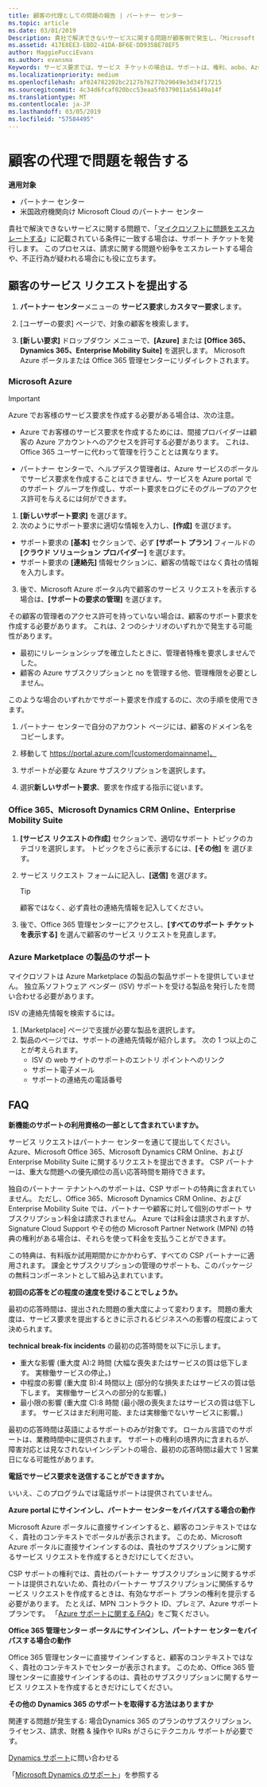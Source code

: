 ```yaml
---
title: 顧客の代理としての問題の報告 | パートナー センター
ms.topic: article
ms.date: 03/01/2019
Description: 貴社で解決できないサービスに関する問題が顧客側で発生し、「Microsoft に問題をエスカレートする」に記載されている条件に一致する場合は、サポート チケットを発行します。
ms.assetid: 417E8EE3-EBD2-41DA-BF6E-DD935BE78EF5
author: MaggiePucciEvans
ms.author: evansma
Keywords: サービス要求では、サービス チケットの場合は、サポートは、権利、aobo、Azure aobo サポート
ms.localizationpriority: medium
ms.openlocfilehash: af024782202bc2127b76277b29049e3d34f17215
ms.sourcegitcommit: 4c34d6fcaf020bcc53eaa5f0379011a56149a14f
ms.translationtype: MT
ms.contentlocale: ja-JP
ms.lasthandoff: 03/05/2019
ms.locfileid: "57584495"
---
```

# <a name="report-problems-on-behalf-of-a-customer"></a>顧客の代理で問題を報告する

**適用対象**

-  パートナー センター
-  米国政府機関向け Microsoft Cloud のパートナー センター


貴社で解決できないサービスに関する問題で、「[マイクロソフトに問題をエスカレートする](escalate-problems-to-microsoft.md)」に記載されている条件に一致する場合は、サポート チケットを発行します。 このプロセスは、請求に関する問題や紛争をエスカレートする場合や、不正行為が疑われる場合にも役に立ちます。

## <a name="submit-a-service-request-for-a-customer"></a>顧客のサービス リクエストを提出する

1.  **パートナー センター**メニューの **サービス要求**し**カスタマー要求**します。 

2.  [ユーザーの要求] ページで、対象の顧客を検索します。

3.  **[新しい要求]** ドロップダウン メニューで、**[Azure]** または **[Office 365、Dynamics 365、Enterprise Mobility Suite]** を選択します。 Microsoft Azure ポータルまたは Office 365 管理センターにリダイレクトされます。

### <a name="microsoft-azure"></a>Microsoft Azure

> [!IMPORTANT]
> Azure でお客様のサービス要求を作成する必要がある場合は、次の注意。
>
>- Azure でお客様のサービス要求を作成するためには、間接プロバイダーは顧客の Azure アカウントへのアクセスを許可する必要があります。 これは、Office 365 ユーザーに代わって管理を行うこととは異なります。 
>
>- パートナー センターで、ヘルプデスク管理者は、Azure サービスのポータルでサービス要求を作成することはできません、サービスを Azure portal でのサポート グループを作成し、サポート要求をログにそのグループのアクセス許可を与えるには何ができます。

1. **[新しいサポート要求]** を選びます。
2. 次のようにサポート要求に適切な情報を入力し、**[作成]** を選びます。
-   サポート要求の **[基本]** セクションで、必ず **[サポート プラン]** フィールドの **[クラウド ソリューション プロバイダー]** を選びます。
-   サポート要求の **[連絡先]** 情報セクションに、顧客の情報ではなく貴社の情報を入力します。

3. 後で、Microsoft Azure ポータル内で顧客のサービス リクエストを表示する場合は、**[サポートの要求の管理]** を選びます。

その顧客の管理者のアクセス許可を持っていない場合は、顧客のサポート要求を作成する必要があります。 これは、2 つのシナリオのいずれかで発生する可能性があります。 
 
-   最初にリレーションシップを確立したときに、管理者特権を要求しませんでした。
-   顧客の Azure サブスクリプションと no を管理する他、管理権限を必要としません。
 
このような場合のいずれかでサポート要求を作成するのに、次の手順を使用できます。 

1. パートナー センターで自分のアカウント ページには、顧客のドメイン名をコピーします。

2. 移動して https://portal.azure.com/[customerdomainname]。 

3. サポートが必要な Azure サブスクリプションを選択します。

4. 選択**新しいサポート要求**、要求を作成する指示に従います。 

 
### <a name="office-365-microsoft-dynamics-crm-online-enterprise-mobility-suite"></a>Office 365、Microsoft Dynamics CRM Online、Enterprise Mobility Suite

1. **[サービス リクエストの作成]** セクションで、適切なサポート トピックのカテゴリを選択します。 トピックをさらに表示するには、**[その他]** を 選びます。    
2. サービス リクエスト フォームに記入し、**[送信]** を選びます。

   > [!TIP]
   > 顧客ではなく、必ず貴社の連絡先情報を記入してください。

3. 後で、Office 365 管理センターにアクセスし、**[すべてのサポート チケットを表示する]** を選んで顧客のサービス リクエストを見直します。

### <a name="support-for-azure-marketplace-products"></a>Azure Marketplace の製品のサポート

マイクロソフトは Azure Marketplace の製品の製品サポートを提供していません。 独立系ソフトウェア ベンダー (ISV) サポートを受ける製品を発行したを問い合わせる必要があります。

ISV の連絡先情報を検索するには。

1.  [Marketplace] ページで支援が必要な製品を選択します。
2.  製品のページでは、サポートの連絡先情報が紹介します。 次の 1 つ以上のことが考えられます。
    - ISV の web サイトのサポートのエントリ ポイントへのリンク
    - サポート電子メール 
    - サポートの連絡先の電話番号

## <a name="faq"></a>FAQ

**新機能のサポートの利用資格の一部として含まれていますか。**

サービス リクエストはパートナー センターを通じて提出してください。Azure、Microsoft Office 365、Microsoft Dynamics CRM Online、および Enterprise Mobility Suite に関するリクエストを提出できます。 CSP パートナーは、重大な問題への優先順位の高い応答時間を期待できます。

独自のパートナー テナントへのサポートは、CSP サポートの特典に含まれていません。 ただし、Office 365、Microsoft Dynamics CRM Online、および Enterprise Mobility Suite では、パートナーや顧客に対して個別のサポート サブスクリプション料金は請求されません。 Azure では料金は請求されますが、Signature Cloud Support やその他の Microsoft Partner Network (MPN) の特典の権利がある場合は、それらを使って料金を支払うことができます。

この特典は、有料版か試用期間かにかかわらず、すべての CSP パートナーに適用されます。 課金とサブスクリプションの管理のサポートも、このパッケージの無料コンポーネントとして組み込まれています。

**初回の応答をどの程度の速度を受けることでしょうか。**

最初の応答時間は、提出された問題の重大度によって変わります。 問題の重大度は、サービス要求を提出するときに示されるビジネスへの影響の程度によって決められます。

**technical break-fix incidents** の最初の応答時間を以下に示します。

-   重大な影響 (重大度 A):2 時間 (大幅な喪失またはサービスの質は低下します。 実稼働サービスの停止。)
-   中程度の影響 (重大度 B):4 時間以上 (部分的な損失またはサービスの質は低下します。 実稼働サービスへの部分的な影響。)
-   最小限の影響 (重大度 C):8 時間 (最小限の喪失またはサービスの質は低下します。 サービスはまだ利用可能、または実稼働でないサービスに影響。)

最初の応答時間は英語によるサポートのみが対象です。 ローカル言語でのサポートは、業務時間中に提供されます。
サポートの権利の境界内に含まれるが、障害対応とは見なされないインシデントの場合、最初の応答時間は最大で 1 営業日になる可能性があります。

**電話でサービス要求を送信することができますか。**

いいえ、このプログラムでは電話サポートは提供されていません。

**Azure portal にサインインし、パートナー センターをバイパスする場合の動作**

Microsoft Azure ポータルに直接サインインすると、顧客のコンテキストではなく、貴社のコンテキストでポータルが表示されます。 このため、Microsoft Azure ポータルに直接サインインするのは、貴社のサブスクリプションに関するサービス リクエストを作成するときだけにしてください。

CSP サポートの権利では、貴社のパートナー サブスクリプションに関するサポートは提供されないため、貴社のパートナー サブスクリプションに関係するサービス リクエストを作成するときは、有効なサポート プランの権利を提示する必要があります。 たとえば、MPN コントラクト ID、プレミア、Azure サポート プランです。 「[Azure サポートに関する FAQ](https://go.microsoft.com/fwlink/?LinkId=717532)」をご覧ください。

**Office 365 管理センター ポータルにサインインし、パートナー センターをバイパスする場合の動作**

Office 365 管理センターに直接サインインすると、顧客のコンテキストではなく、貴社のコンテキストでセンターが表示されます。 このため、Office 365 管理センターに直接サインインするのは、貴社のサブスクリプションに関するサービス リクエストを作成するときだけにしてください。

**その他の Dynamics 365 のサポートを取得する方法はありますか**

関連する問題が発生する: 場合Dynamics 365 のプランのサブスクリプション、ライセンス、請求、財務 & 操作や IURs がさらにテクニカル サポートが必要です。
 
[Dynamics サポート](https://docs.microsoft.com/dynamics365/customer-engagement/admin/contact-technical-support)に問い合わせる

「[Microsoft Dynamics のサポート](https://support.microsoft.com/help/4052881/faq-microsoft-dynamics-365-for-unified-operations-iur)」を参照する



